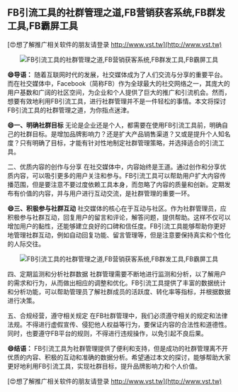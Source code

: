 ## **FB引流工具的社群管理之道,FB营销获客系统,FB群发工具,FB霸屏工具**

[😍想了解推广相关软件的朋友请登录 http://www.vst.tw](http://www.vst.tw)

 <center><img src="https://vst.tw/MP4/tuiguang/png/4.png" alt="FB引流工具的社群管理之道,FB营销获客系统,FB群发工具,FB霸屏工具"></center>

**😄导语：**
随着互联网时代的发展，社交媒体成为了人们交流与分享的重要平台。而在社交媒体中，Facebook（简称FB）作为全球最大的社交网络之一，其庞大的用户基数和广阔的社区空间，为企业和个人提供了巨大的推广和引流机会。然而，想要有效地利用FB引流工具，进行社群管理并不是一件轻松的事情。本文将探讨FB引流工具的社群管理之道，为你指点迷津。

**😄一、明确社群目标**
无论是企业还是个人，都需要在使用FB引流工具前，明确自己的社群目标。是增加品牌影响力？还是扩大产品销售渠道？又或是提升个人知名度？只有明确了目标，才能有针对性地制定社群管理策略，并选择适合的引流工具。

二、优质内容的创作与分享
在社交媒体中，内容始终是王道。通过创作和分享优质内容，可以吸引更多的用户关注和参与。FB引流工具可以帮助用户扩大内容传播范围，但是要注意不要过度依赖工具本身，而忽略了内容的质量和创新。定期发布有价值的内容，并与用户进行互动交流，是社群管理的重要一环。

**😄三、积极参与社群互动**
社交媒体的核心在于互动与社区。作为社群管理员，应积极参与社群互动，回复用户的留言和评论，解答问题，提供帮助。这样不仅可以增加用户的黏性，还能够建立良好的口碑和信任度。FB引流工具能够帮助你更好地管理社群互动，例如自动回复功能、留言管理等，但是注意要保持真实和个性化的人际交往。

 <center><img src="https://vst.tw/MP4/tuiguang/png/2.png" alt="FB引流工具的社群管理之道,FB营销获客系统,FB群发工具,FB霸屏工具"></center>

四、定期监测和分析社群数据
社群管理需要不断地进行监测和分析，以了解用户的需求和行为，从而做出相应的调整和优化。FB引流工具提供了丰富的数据统计和分析功能，可以帮助管理员了解社群成员的活跃度、转化率等指标，并根据数据进行决策。

五、合规经营，遵守相关规定
在FB社群管理中，我们必须遵守相关的规定和法律法规。不得进行虚假宣传、侵犯他人权益等行为，要保证内容的合法性和道德性。同时，也要遵守FB平台的规则，不得进行违规操作，以免引起不良后果。

**😄结语：**
FB引流工具为社群管理提供了便利和支持，但是成功的社群管理离不开优质的内容、积极的互动和准确的数据分析。希望通过本文的探讨，能够帮助大家更好地利用FB引流工具，实现社群目标，提升品牌影响力和个人价值。

[😍想了解推广相关软件的朋友请登录 http://www.vst.tw](http://www.vst.tw)



